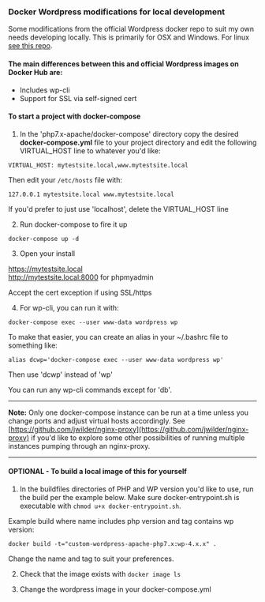 ### Docker Wordpress modifications for local development

Some modifications from the official Wordpress docker repo to suit my own needs developing locally. This is primarily for OSX and Windows. For linux [see this repo](https://github.com/thadroe/docker-wordpress-mods-linux).

#### The main differences between this and official Wordpress images on Docker Hub are:

- Includes wp-cli
- Support for SSL via self-signed cert

#### To start a project with docker-compose

1. In the 'php7.x-apache/docker-compose' directory copy the desired **docker-compose.yml** file to your project directory and edit the following VIRTUAL_HOST line to whatever you'd like:

~~~~
VIRTUAL_HOST: mytestsite.local,www.mytestsite.local
~~~~

Then edit your `/etc/hosts` file with:

`127.0.0.1 mytestsite.local www.mytestsite.local`

If you'd prefer to just use 'localhost', delete the VIRTUAL_HOST line

2. Run docker-compose to fire it up

`docker-compose up -d`

3. Open your install

https://mytestsite.local  
http://mytestsite.local:8000 for phpmyadmin

Accept the cert exception if using SSL/https

4. For wp-cli, you can run it with:

`docker-compose exec --user www-data wordpress wp`

To make that easier, you can create an alias in your ~/.bashrc file to something like:

~~~~
alias dcwp='docker-compose exec --user www-data wordpress wp'
~~~~

Then use 'dcwp' instead of 'wp'

You can run any wp-cli commands except for 'db'.

---

**Note:** Only one docker-compose instance can be run at a time unless you change ports and adjust virtual hosts accordingly. See [https://github.com/jwilder/nginx-proxy](https://github.com/jwilder/nginx-proxy) if you'd like to explore some other possibilities of running multiple instances pumping through an nginx-proxy.

---

#### OPTIONAL - To build a local image of this for yourself

1. In the buildfiles directories of PHP and WP version you'd like to use, run the build per the example below. Make sure docker-entrypoint.sh is executable with `chmod u+x docker-entrypoint.sh`.

Example build where name includes php version and tag contains wp version:

`docker build -t="custom-wordpress-apache-php7.x:wp-4.x.x" .`

Change the name and tag to suit your preferences.

2. Check that the image exists with `docker image ls`

3. Change the wordpress image in your docker-compose.yml
